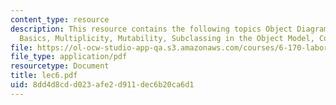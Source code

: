 ```yaml
---
content_type: resource
description: This resource contains the following topics Object Diagrams, Object Model
  Basics, Multiplicity, Mutability, Subclassing in the Object Model, Conclusion.
file: https://ol-ocw-studio-app-qa.s3.amazonaws.com/courses/6-170-laboratory-in-software-engineering-fall-2005/8dd4d8cdd023afe2d911dec6b20ca6d1_lec6.pdf
file_type: application/pdf
resourcetype: Document
title: lec6.pdf
uid: 8dd4d8cd-d023-afe2-d911-dec6b20ca6d1
---
```

